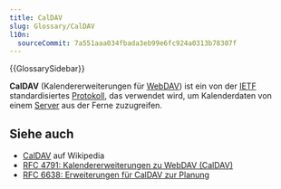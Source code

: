 ```yaml
---
title: CalDAV
slug: Glossary/CalDAV
l10n:
  sourceCommit: 7a551aaa034fbada3eb99e6fc924a0313b78307f
---
```


{{GlossarySidebar}}

**CalDAV** (Kalendererweiterungen für [WebDAV](/de/docs/Glossary/WebDAV)) ist ein von der [IETF](/de/docs/Glossary/IETF) standardisiertes [Protokoll](/de/docs/Glossary/protocol), das verwendet wird, um Kalenderdaten von einem [Server](/de/docs/Glossary/server) aus der Ferne zuzugreifen.

## Siehe auch

- [CalDAV](https://en.wikipedia.org/wiki/CalDAV) auf Wikipedia
- [RFC 4791: Kalendererweiterungen zu WebDAV (CalDAV)](https://datatracker.ietf.org/doc/html/rfc4791)
- [RFC 6638: Erweiterungen für CalDAV zur Planung](https://datatracker.ietf.org/doc/html/rfc6638)
